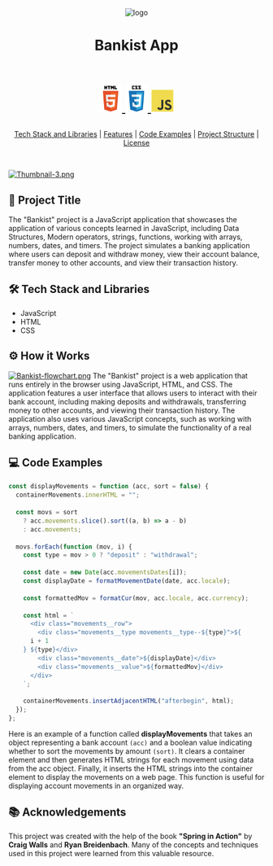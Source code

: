 <p align="center">
  <img src="https://i.postimg.cc/3N3H59FN/logo.png" width="200" alt="logo">
</p>

<h1 align="center">
  Bankist App
  <br>
  <br>
<p  align="center">
<a  href="https://www.w3.org/html/"  target="_blank"  rel="noreferrer"> <img  src="https://raw.githubusercontent.com/devicons/devicon/master/icons/html5/html5-original-wordmark.svg"  alt="html5"  width="44"  height="52"/> </a><a  href="https://www.w3schools.com/css/"  target="_blank"  rel="noreferrer"> <img  src="https://raw.githubusercontent.com/devicons/devicon/master/icons/css3/css3-original-wordmark.svg"  alt="css3"  width="44"  height="52"/> </a><a  href="https://developer.mozilla.org/en-US/docs/Web/JavaScript"  target="_blank"  rel="noreferrer"> <img  src="https://raw.githubusercontent.com/devicons/devicon/master/icons/javascript/javascript-original.svg"  alt="javascript"  width="44"  height="44"/> </a>
</p>
</h1>

<p align="center">
  <a href="#tech-stack-and-libraries">Tech Stack and Libraries</a> |
  <a href="#features">Features</a> |
  <a href="#code-examples">Code Examples</a> |
  <a href="#project-structure">Project Structure</a> |
  <a href="#license">License</a>
</p>

<br>

[![Thumbnail-3.png](https://i.postimg.cc/W3Gwq7LM/Thumbnail-3.png)](https://postimg.cc/BLvKdHv6)

## 🚀 Project Title
The "Bankist" project is a JavaScript application that showcases the application of various concepts learned in JavaScript, including Data Structures, Modern operators, strings, functions, working with arrays, numbers, dates, and timers. The project simulates a banking application where users can deposit and withdraw money, view their account balance, transfer money to other accounts, and view their transaction history.


## 🛠️ Tech Stack and Libraries
- JavaScript
- HTML
- CSS

## ⚙️ How it Works
[![Bankist-flowchart.png](https://i.postimg.cc/FzxkNWtB/Bankist-flowchart.png)](https://postimg.cc/K3R8558P)
The "Bankist" project is a web application that runs entirely in the browser using JavaScript, HTML, and CSS. The application features a user interface that allows users to interact with their bank account, including making deposits and withdrawals, transferring money to other accounts, and viewing their transaction history. The application also uses various JavaScript concepts, such as working with arrays, numbers, dates, and timers, to simulate the functionality of a real banking application.

## 💻 Code Examples
```js
const displayMovements = function (acc, sort = false) {
  containerMovements.innerHTML = "";

  const movs = sort
    ? acc.movements.slice().sort((a, b) => a - b)
    : acc.movements;

  movs.forEach(function (mov, i) {
    const type = mov > 0 ? "deposit" : "withdrawal";

    const date = new Date(acc.movementsDates[i]);
    const displayDate = formatMovementDate(date, acc.locale);

    const formattedMov = formatCur(mov, acc.locale, acc.currency);

    const html = `
      <div class="movements__row">
        <div class="movements__type movements__type--${type}">${
      i + 1
    } ${type}</div>
        <div class="movements__date">${displayDate}</div>
        <div class="movements__value">${formattedMov}</div>
      </div>
    `;

    containerMovements.insertAdjacentHTML("afterbegin", html);
  });
};
```
Here is an example of a function called **displayMovements** that takes an object representing a bank account ```(acc)``` and a boolean value indicating whether to sort the movements by amount ```(sort)```. It clears a container element and then generates HTML strings for each movement using data from the acc object. Finally, it inserts the HTML strings into the container element to display the movements on a web page. This function is useful for displaying account movements in an organized way.

## 📚 Acknowledgements 
This project was created with the help of the book **"Spring in Action"** by **Craig Walls** and **Ryan Breidenbach**. Many of the concepts and techniques used in this project were learned from this valuable resource.



